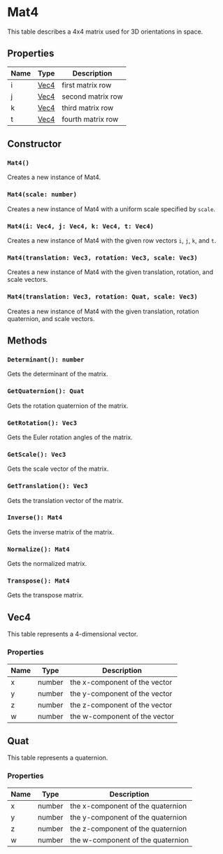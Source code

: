 # Mat4

This table describes a 4x4 matrix used for 3D orientations in space.

## Properties

| Name | Type | Description |
|---|---|---|
| i | [Vec4](#vec4) | first matrix row |
| j | [Vec4](#vec4) | second matrix row |
| k | [Vec4](#vec4) | third matrix row |
| t | [Vec4](#vec4) | fourth matrix row |

## Constructor

### `Mat4()`

Creates a new instance of Mat4.

### `Mat4(scale: number)`

Creates a new instance of Mat4 with a uniform scale specified by `scale`.

### `Mat4(i: Vec4, j: Vec4, k: Vec4, t: Vec4)`

Creates a new instance of Mat4 with the given row vectors `i`, `j`, `k`, and `t`.

### `Mat4(translation: Vec3, rotation: Vec3, scale: Vec3)`

Creates a new instance of Mat4 with the given translation, rotation, and scale vectors.

### `Mat4(translation: Vec3, rotation: Quat, scale: Vec3)`

Creates a new instance of Mat4 with the given translation, rotation quaternion, and scale vectors.

## Methods

### `Determinant(): number`

Gets the determinant of the matrix.

### `GetQuaternion(): Quat`

Gets the rotation quaternion of the matrix.

### `GetRotation(): Vec3`

Gets the Euler rotation angles of the matrix.

### `GetScale(): Vec3`

Gets the scale vector of the matrix.

### `GetTranslation(): Vec3`

Gets the translation vector of the matrix.

### `Inverse(): Mat4`

Gets the inverse matrix of the matrix.

### `Normalize(): Mat4`

Gets the normalized matrix.

### `Transpose(): Mat4`

Gets the transpose matrix.

## Vec4

This table represents a 4-dimensional vector.

### Properties

| Name | Type | Description |
|---|---|---|
| x | number | the x-component of the vector |
| y | number | the y-component of the vector |
| z | number | the z-component of the vector |
| w | number | the w-component of the vector |

## Quat

This table represents a quaternion.

### Properties

| Name | Type | Description |
|---|---|---|
| x | number | the x-component of the quaternion |
| y | number | the y-component of the quaternion |
| z | number | the z-component of the quaternion |
| w | number | the w-component of the quaternion |